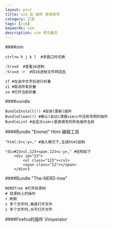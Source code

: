 ```yaml
---
layout: post
title: vim 及 插件 常用命令 
category: 工具
tags: [vim]
keywords: vim
description: vim 命令备忘 
---
```

####vim
    
    ctrl+w h j k l  #多窗口时切换
    
    :%!xxd  #查看16进制
    :%!xxd -r  #将16进制文件转回去
    
    zf #在选中文字后进行折叠
    zi #取消所有折叠
    zo #打开当前折叠

####vundle

    BundleInstall(!) #安装(更新)插件
    BundleClean(!) #确认(自动)清理vimrc中没有写明的插件
    BundleList #会显示vimrc里面填写的所有插件名称 

####Bundle "Emmet" Html 编辑工具

    "html:5<c-y>," #插入模式下,生成html结构

    "div#23>ul.123+span.123<c-y>," #结构如下
        <div id="23">
            <ul class="123"></ul>
            <span class="12"></span>
        </div>3   

####Bundle "The-NERD-tree"

    NERDTree #打开目录树
    # 目录树上的操作
    r 刷新
    s 多个文件时,垂直打开文件
    i 多个文件时,水平打开文件

####Firefox的插件 Vimperator

    
